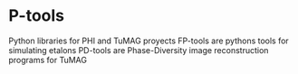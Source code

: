 # P-tools
Python libraries for PHI and TuMAG proyects
FP-tools are pythons tools for simulating etalons
PD-tools are Phase-Diversity image reconstruction programs for TuMAG

